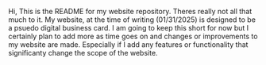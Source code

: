 Hi,
This is the README for my website repository. 
Theres really not all that much to it. My website, at the time of writing (01/31/2025) is designed to be a psuedo digital business card.
I am going to keep this short for now but I certainly plan to add more as time goes on and changes or improvements to my website are made. Especially if I add any features or functionality that significanty change the scope of the website. 
